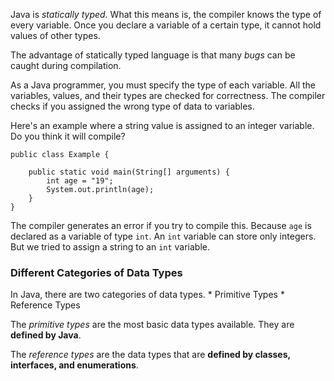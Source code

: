 Java is *statically typed*. What this means is, the compiler knows the type of
every variable. Once you declare a variable of a certain type, it cannot hold
values of other types.

The advantage of statically typed language is that many *bugs* can be caught
during compilation.

As a Java programmer, you must specify the type of each variable. All the
variables, values, and their types are checked for correctness. The compiler
checks if you assigned the wrong type of data to variables.

Here's an example where a string value is assigned to an integer variable.
Do you think it will compile?
```
public class Example {

    public static void main(String[] arguments) {
        int age = "19";
        System.out.println(age);
    }
}
```

The compiler generates an error if you try to compile this. Because `age` is
declared as a variable of type `int`. An `int` variable can store only integers.
But we tried to assign a string to an `int` variable.

### Different Categories of Data Types

In Java, there are two categories of data types.
    * Primitive Types
    * Reference Types

The *primitive types* are the most basic data types available. They are
**defined by Java**.

The *reference types* are the data types that are **defined by classes, interfaces, and enumerations**.